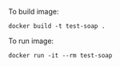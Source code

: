 To build image:
```
docker build -t test-soap .
```

To run image:
```
docker run -it --rm test-soap
```
